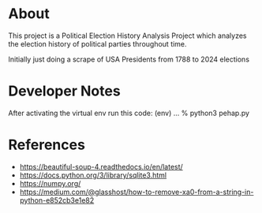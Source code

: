 # About
This project is a Political Election History Analysis Project which analyzes the election history of political parties throughout time.

Initially just doing a scrape of USA Presidents from 1788 to 2024 elections

# Developer Notes
After activating the virtual env run this code:
(env) ... % python3 pehap.py

# References
* https://beautiful-soup-4.readthedocs.io/en/latest/
* https://docs.python.org/3/library/sqlite3.html
* https://numpy.org/
* https://medium.com/@glasshost/how-to-remove-xa0-from-a-string-in-python-e852cb3e1e82

<!--
Todos:
* Need to get export graphs and findings
-->
